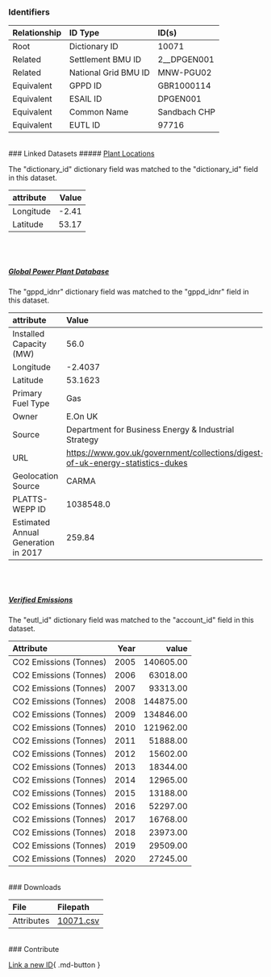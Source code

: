 ### Identifiers

| Relationship   | ID Type              | ID(s)        |
|:---------------|:---------------------|:-------------|
| Root           | Dictionary ID        | 10071        |
| Related        | Settlement BMU ID    | 2__DPGEN001  |
| Related        | National Grid BMU ID | MNW-PGU02    |
| Equivalent     | GPPD ID              | GBR1000114   |
| Equivalent     | ESAIL ID             | DPGEN001     |
| Equivalent     | Common Name          | Sandbach CHP |
| Equivalent     | EUTL ID              | 97716        |

<br>
### Linked Datasets
##### <a href="https://osuked.github.io/Power-Station-Dictionary/datasets/plant-locations">Plant Locations</a>



The "dictionary_id" dictionary field was matched to the "dictionary_id" field in this dataset.

| attribute   |   Value |
|:------------|--------:|
| Longitude   |   -2.41 |
| Latitude    |   53.17 |

<br><br>
##### <a href="https://osuked.github.io/Power-Station-Dictionary/datasets/global-power-plant-database">Global Power Plant Database</a>



The "gppd_idnr" dictionary field was matched to the "gppd_idnr" field in this dataset.

| attribute                           | Value                                                                          |
|:------------------------------------|:-------------------------------------------------------------------------------|
| Installed Capacity (MW)             | 56.0                                                                           |
| Longitude                           | -2.4037                                                                        |
| Latitude                            | 53.1623                                                                        |
| Primary Fuel Type                   | Gas                                                                            |
| Owner                               | E.On UK                                                                        |
| Source                              | Department for Business Energy & Industrial Strategy                           |
| URL                                 | https://www.gov.uk/government/collections/digest-of-uk-energy-statistics-dukes |
| Geolocation Source                  | CARMA                                                                          |
| PLATTS-WEPP ID                      | 1038548.0                                                                      |
| Estimated Annual Generation in 2017 | 259.84                                                                         |

<br><br>
##### <a href="https://osuked.github.io/Power-Station-Dictionary/datasets/verified-emissions">Verified Emissions</a>



The "eutl_id" dictionary field was matched to the "account_id" field in this dataset.

| Attribute              |   Year |     value |
|:-----------------------|-------:|----------:|
| CO2 Emissions (Tonnes) |   2005 | 140605.00 |
| CO2 Emissions (Tonnes) |   2006 |  63018.00 |
| CO2 Emissions (Tonnes) |   2007 |  93313.00 |
| CO2 Emissions (Tonnes) |   2008 | 144875.00 |
| CO2 Emissions (Tonnes) |   2009 | 134846.00 |
| CO2 Emissions (Tonnes) |   2010 | 121962.00 |
| CO2 Emissions (Tonnes) |   2011 |  51888.00 |
| CO2 Emissions (Tonnes) |   2012 |  15602.00 |
| CO2 Emissions (Tonnes) |   2013 |  18344.00 |
| CO2 Emissions (Tonnes) |   2014 |  12965.00 |
| CO2 Emissions (Tonnes) |   2015 |  13188.00 |
| CO2 Emissions (Tonnes) |   2016 |  52297.00 |
| CO2 Emissions (Tonnes) |   2017 |  16768.00 |
| CO2 Emissions (Tonnes) |   2018 |  23973.00 |
| CO2 Emissions (Tonnes) |   2019 |  29509.00 |
| CO2 Emissions (Tonnes) |   2020 |  27245.00 |


<br>
### Downloads


| File       | Filepath                                                                              |
|:-----------|:--------------------------------------------------------------------------------------|
| Attributes | [10071.csv](https://osuked.github.io/Power-Station-Dictionary/object_attrs/10071.csv) |


<br>
### Contribute

[Link a new ID](https://docs.google.com/forms/d/e/1FAIpQLSc5jRsQ7NgiLLXbwo9PUdwTQyuqbRwThltG56-o6NVSe7E_nw/viewform?usp=pp_url&entry.251912331=10071){ .md-button }